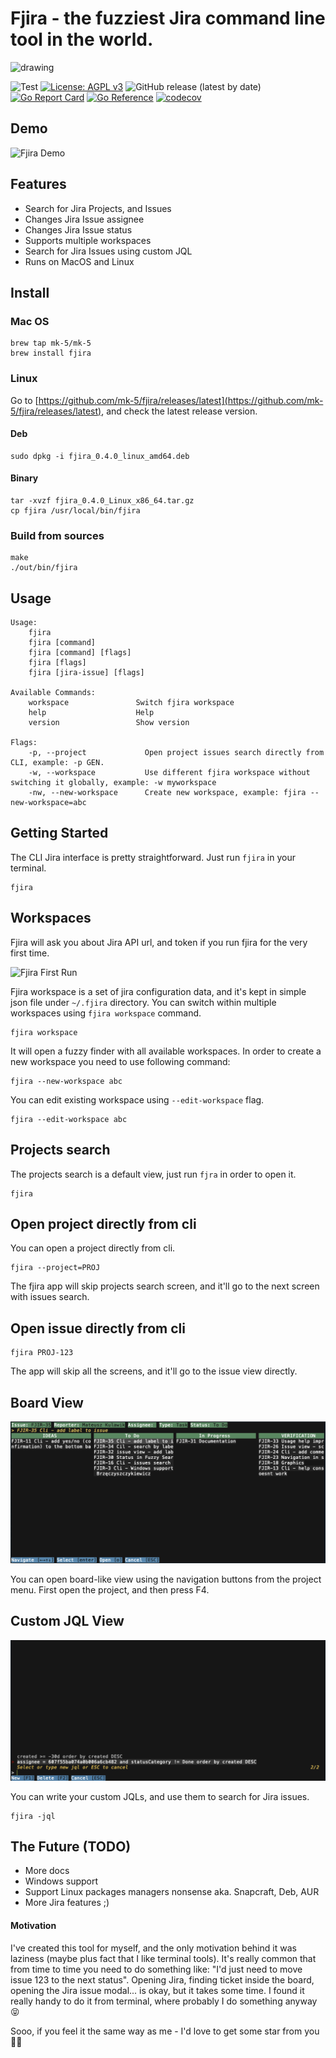 # Fjira - the fuzziest Jira command line tool in the world.

<img src="fjira.png" alt="drawing" width="256"/>

![Test](https://github.com/mk-5/fjira/actions/workflows/tests.yml/badge.svg)
[![License: AGPL v3](https://img.shields.io/badge/License-AGPL%20v3-blue.svg)](https://github.com/mk-5/fjira/blob/master/LICENSE)
![GitHub release (latest by date)](https://img.shields.io/github/v/release/mk-5/fjira)
[![Go Report Card](https://goreportcard.com/badge/github.com/mk-5/fjira)](https://goreportcard.com/report/github.com/mk-5/fjira)
[![Go Reference](https://pkg.go.dev/badge/github.com/mk-5/fjira.svg)](https://pkg.go.dev/github.com/mk-5/fjira)
[![codecov](https://codecov.io/gh/mk-5/fjira/branch/master/graph/badge.svg?token=MJBTMYGQQW)](https://codecov.io/gh/mk-5/fjira)

## Demo

![Fjira Demo](demo.gif)

## Features

- Search for Jira Projects, and Issues
- Changes Jira Issue assignee
- Changes Jira Issue status
- Supports multiple workspaces
- Search for Jira Issues using custom JQL
- Runs on MacOS and Linux

## Install

### Mac OS

```shell
brew tap mk-5/mk-5
brew install fjira
```

### Linux

Go to [https://github.com/mk-5/fjira/releases/latest](https://github.com/mk-5/fjira/releases/latest), and check the
latest release version.

#### Deb

```shell
sudo dpkg -i fjira_0.4.0_linux_amd64.deb
```

#### Binary

```shell
tar -xvzf fjira_0.4.0_Linux_x86_64.tar.gz
cp fjira /usr/local/bin/fjira
```

### Build from sources

```shell
make
./out/bin/fjira
```

## Usage

```text
Usage:
    fjira
    fjira [command]
    fjira [command] [flags]
    fjira [flags]
    fjira [jira-issue] [flags]

Available Commands:
    workspace               Switch fjira workspace
    help               	    Help
    version                 Show version

Flags:
    -p, --project             Open project issues search directly from CLI, example: -p GEN.
    -w, --workspace           Use different fjira workspace without switching it globally, example: -w myworkspace
    -nw, --new-workspace      Create new workspace, example: fjira --new-workspace=abc
```

## Getting Started

The CLI Jira interface is pretty straightforward. Just run `fjira` in your terminal.

```shell
fjira
```

## Workspaces

Fjira will ask you about Jira API url, and token if you run fjira for the very first time.

![Fjira First Run](demo_first_run.gif)

Fjira workspace is a set of jira configuration data, and it's kept in simple json file under `~/.fjira` directory.
You can switch within multiple workspaces using `fjira workspace` command.

```shell
fjira workspace
```

It will open a fuzzy finder with all available workspaces.
In order to create a new workspace you need to use following command:

```shell
fjira --new-workspace abc
```

You can edit existing workspace using `--edit-workspace` flag.

```shell
fjira --edit-workspace abc
```

## Projects search

The projects search is a default view, just run `fjra` in order to open it.

```shell
fjira
```

## Open project directly from cli

You can open a project directly from cli.

```shell
fjira --project=PROJ
```

The fjira app will skip projects search screen, and it'll go to the next screen with issues search.

## Open issue directly from cli

```shell
fjira PROJ-123
```

The app will skip all the screens, and it'll go to the issue view directly.

## Board View

![Fjira Board View](demo_board_view.png)

You can open board-like view using the navigation buttons from the project menu.
First open the project, and then press F4.


## Custom JQL View

![Fjira Custom JQL](demo_custom_jql.png)

You can write your custom JQLs, and use them to search for Jira issues.

```shell
fjira -jql
```


## The Future (TODO)

- More docs
- Windows support
- Support Linux packages managers nonsense aka. Snapcraft, Deb, AUR
- More Jira features ;)

#### Motivation

I've created this tool for myself, and the only motivation behind it was laziness (maybe plus fact that I like terminal
tools).
It's really common that from time to time you need to do something like: "I'd just need to move issue 123 to the next
status".
Opening Jira, finding ticket inside the board, opening the Jira issue modal... is okay, but it takes some time.
I found it really handy to do it from terminal, where probably I do something anyway 😝

Sooo, if you feel it the same way as me - I'd love to get some star from you 🤜🤛
